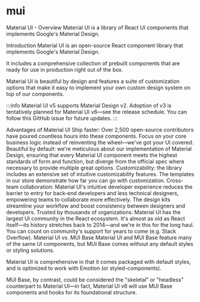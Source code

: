 # mui
Material UI - Overview
Material UI is a library of React UI components that implements Google's Material Design.

Introduction
Material UI is an open-source React component library that implements Google's Material Design.

It includes a comprehensive collection of prebuilt components that are ready for use in production right out of the box.

Material UI is beautiful by design and features a suite of customization options that make it easy to implement your own custom design system on top of our components.

:::info Material UI v5 supports Material Design v2. Adoption of v3 is tentatively planned for Material UI v6—see the release schedule. You can follow this GitHub issue for future updates. :::

Advantages of Material UI
Ship faster: Over 2,500 open-source contributors have poured countless hours into these components. Focus on your core business logic instead of reinventing the wheel—we've got your UI covered.
Beautiful by default: we're meticulous about our implementation of Material Design, ensuring that every Material UI component meets the highest standards of form and function, but diverge from the official spec where necessary to provide multiple great options.
Customizability: the library includes an extensive set of intuitive customizability features. The templates in our store demonstrate how far you can go with customization.
Cross-team collaboration: Material UI's intuitive developer experience reduces the barrier to entry for back-end developers and less technical designers, empowering teams to collaborate more effectively. The design kits streamline your workflow and boost consistency between designers and developers.
Trusted by thousands of organizations: Material UI has the largest UI community in the React ecosystem. It's almost as old as React itself—its history stretches back to 2014—and we're in this for the long haul. You can count on community's support for years to come (e.g. Stack Overflow).
Material UI vs. MUI Base
Material UI and MUI Base feature many of the same UI components, but MUI Base comes without any default styles or styling solutions.

Material UI is comprehensive in that it comes packaged with default styles, and is optimized to work with Emotion (or styled-components).

MUI Base, by contrast, could be considered the "skeletal" or "headless" counterpart to Material UI—in fact, Material UI v6 will use MUI Base components and hooks for its foundational structure.
